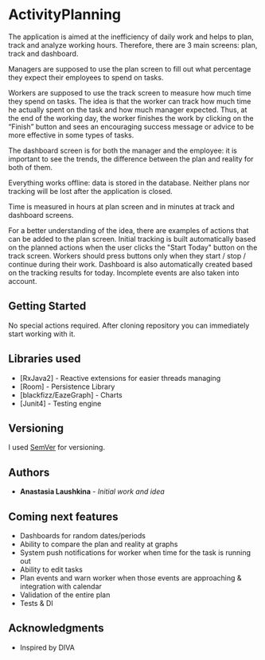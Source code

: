 # ActivityPlanning


The application is aimed at the inefficiency of daily work and helps to plan, track and analyze working hours.
Therefore, there are 3 main screens: plan, track and dashboard.

Managers are supposed to use the plan screen to fill out what percentage they expect their employees to spend on tasks.

Workers are supposed to use the track screen to measure how much time they spend on tasks.
The idea is that the worker can track how much time he actually spent on the task and how much manager expected.
Thus, at the end of the working day, the worker finishes the work by clicking on the “Finish” button and sees an encouraging success message or advice to be more effective in some types of tasks.

The dashboard screen is for both the manager and the employee: it is important to see the trends, the difference between the plan and reality for both of them.

Everything works offline: data is stored in the database. Neither plans nor tracking will be lost after the application is closed.

Time is measured in hours at plan screen and in minutes at track and dashboard screens.

For a better understanding of the idea, there are examples of actions that can be added to the plan screen.
Initial tracking is built automatically based on the planned actions when the user clicks the "Start Today" button on the track screen. Workers should press buttons only when they start / stop / continue during their work.
Dashboard is also automatically created based on the tracking results for today. Incomplete events are also taken into account.

## Getting Started

No special actions required. After cloning repository you can immediately start working with it.

## Libraries used

* [RxJava2] - Reactive extensions for easier threads managing
* [Room] - Persistence Library
* [blackfizz/EazeGraph] - Charts
* [Junit4] - Testing engine

## Versioning

I used [SemVer](http://semver.org/) for versioning.

## Authors

* **Anastasia Laushkina** - *Initial work and idea*

## Coming next features

* Dashboards for random dates/periods
* Ability to compare the plan and reality at graphs
* System push notifications for worker when time for the task is running out
* Ability to edit tasks
* Plan events and warn worker when those events are approaching & integration with calendar
* Validation of the entire plan
* Tests & DI

## Acknowledgments

* Inspired by DIVA
